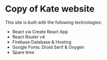 # Copy of Kate website

This site is built with the following technologies:

- React via Create React App
- React Router v4
- Firebase Database & Hosting
- Google Fonts: Droid Serif & Oxygen
- Spare time
